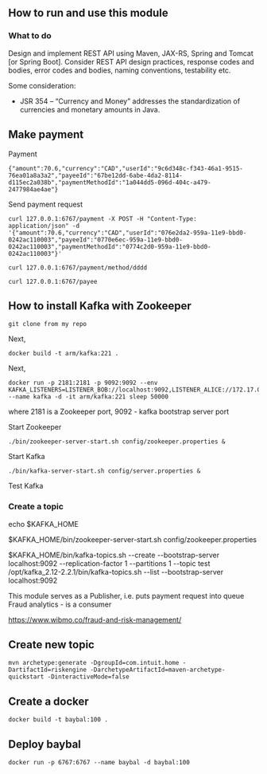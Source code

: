 ## How to run and use this module
### What to do
Design and implement REST API using Maven, JAX-RS, Spring and Tomcat [or Spring Boot]. 
Consider REST API design practices, response codes and bodies, error codes and bodies, naming conventions, testability etc.


Some consideration:
* JSR 354 – “Currency and Money” addresses the standardization of currencies and monetary amounts in Java.

## Make payment
Payment
```
{"amount":70.6,"currency":"CAD","userId":"9c6d348c-f343-46a1-9515-76ea01a8a3a2","payeeId":"67be12dd-6abe-4da2-8114-d115ec2a038b","paymentMethodId":"1a044dd5-096d-404c-a479-2477984ae4ae"}
```

Send payment request
```
curl 127.0.0.1:6767/payment -X POST -H "Content-Type: application/json" -d '{"amount":70.6,"currency":"CAD","userId":"076e2da2-959a-11e9-bbd0-0242ac110003","payeeId":"0770e6ec-959a-11e9-bbd0-0242ac110003","paymentMethodId":"0774c2d0-959a-11e9-bbd0-0242ac110003"}'
```

```
curl 127.0.0.1:6767/payment/method/dddd
```

```
curl 127.0.0.1:6767/payee
```

## How to install Kafka with Zookeeper
```
git clone from my repo
```
Next,
```
docker build -t arm/kafka:221 .
```

Next,
```
docker run -p 2181:2181 -p 9092:9092 --env KAFKA_LISTENERS=LISTENER_BOB://localhost:9092,LISTENER_ALICE://172.17.0.1:9092 --name kafka -d -it arm/kafka:221 sleep 50000
```
where 2181 is a Zookeeper port, 9092 - kafka bootstrap server port 

Start Zookeeper
```
./bin/zookeeper-server-start.sh config/zookeeper.properties &
```

Start Kafka
```
./bin/kafka-server-start.sh config/server.properties &
```


Test Kafka
### Create a topic
echo $KAFKA_HOME

$KAFKA_HOME/bin/zookeeper-server-start.sh config/zookeeper.properties


$KAFKA_HOME/bin/kafka-topics.sh --create --bootstrap-server localhost:9092 --replication-factor 1 --partitions 1 --topic test
/opt/kafka_2.12-2.2.1/bin/kafka-topics.sh --list --bootstrap-server localhost:9092

This module serves as a Publisher, i.e. puts payment request into queue
Fraud analytics - is a consumer

https://www.wibmo.co/fraud-and-risk-management/

## Create new topic
```
mvn archetype:generate -DgroupId=com.intuit.home -DartifactId=riskengine -DarchetypeArtifactId=maven-archetype-quickstart -DinteractiveMode=false
```

## Create a docker
```
docker build -t baybal:100 .
```

## Deploy baybal
```
docker run -p 6767:6767 --name baybal -d baybal:100
```
